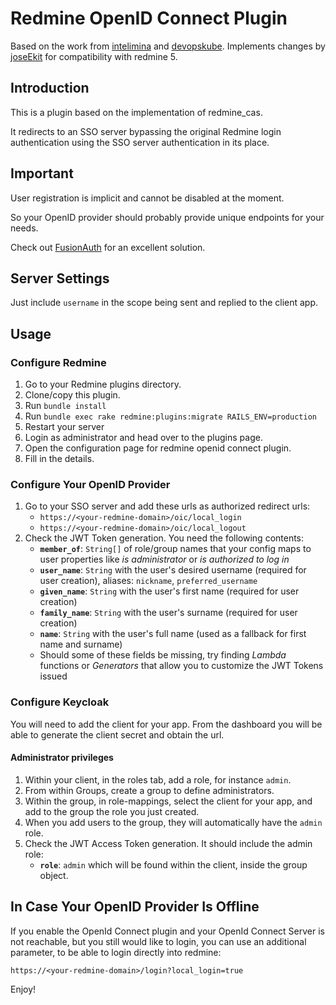 # Redmine OpenID Connect Plugin #

Based on the work from [intelimina](https://bitbucket.org/intelimina/redmine_openid_connect) and [devopskube](https://github.com/devopskube). Implements changes by [joseEkit](https://github.com/joseEkcit) for compatibility with redmine 5.

## Introduction ##

This is a plugin based on the implementation of redmine_cas. 

It redirects to an SSO server bypassing the original Redmine login authentication using the SSO server authentication in its place.

## Important ##

User registration is implicit and cannot be disabled at the moment.

So your OpenID provider should probably provide unique endpoints for your needs.

Check out [FusionAuth](https://fusionauth.io/) for an excellent solution.

## Server Settings  ##

Just include `username` in the scope being sent and replied to the client app.

## Usage ##

### Configure Redmine ###

1. Go to your Redmine plugins directory.
2. Clone/copy this plugin.
3. Run `bundle install`
4. Run `bundle exec rake redmine:plugins:migrate RAILS_ENV=production`
5. Restart your server
6. Login as administrator and head over to the plugins page.
7. Open the configuration page for redmine openid connect plugin.
8. Fill in the details.

### Configure Your OpenID Provider ###

1. Go to your SSO server and add these urls as authorized redirect urls:
   * `https://<your-redmine-domain>/oic/local_login`
   * `https://<your-redmine-domain>/oic/local_logout`
2. Check the JWT Token generation. You need the following contents:
   * **`member_of`**: `String[]` of role/group names that your config maps to user properties like *is administrator* or *is authorized to log in*
   * **`user_name`**: `String` with the user's desired username (required for user creation), aliases: `nickname`, `preferred_username`
   * **`given_name`**: `String` with the user's first name (required for user creation)
   * **`family_name`**: `String` with the user's surname (required for user creation)
   * **`name`**: `String` with the user's full name (used as a fallback for first name and surname)
   * Should some of these fields be missing, try finding *Lambda* functions or *Generators* that allow you to customize the JWT Tokens issued

### Configure Keycloak  ###

You will need to add the client for your app. 
From the dashboard you will be able to generate the client secret
and obtain the url.

#### Administrator privileges ####

1. Within your client, in the roles tab, add a role, for instance `admin`. 
2. From within Groups, create a group to define administrators. 
3. Within the group, in role-mappings, select the client for your app, and add to the group the role you just created.
4. When you add users to the group, they will automatically have the `admin` role. 
5. Check the JWT Access Token generation. It should include the admin role:
      * **`role`**: `admin` which will be found within the client, inside the group object. 



## In Case Your OpenID Provider Is Offline ##

If you enable the OpenId Connect plugin and your OpenId Connect Server is not reachable, but you still would like to login, you can use an additional parameter, to be able to login directly into redmine: 

```https://<your-redmine-domain>/login?local_login=true```

Enjoy!
